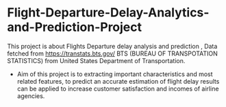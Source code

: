 # Flight-Departure-Delay-Analytics-and-Prediction-Project
This project is about Flights Departure delay analysis and prediction , Data fetched from https://transtats.bts.gov/
BTS (BUREAU OF TRANSPOTATION STATISTICS) from United States Department of Transportation.
- Aim of this project is to extracting important characteristics and most related features, to predict an accurate estimation of flight delay results can be applied to increase customer satisfaction and incomes of airline agencies.
